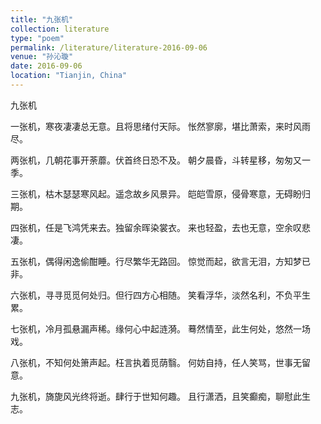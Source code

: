 ```yaml
---
title: "九张机"
collection: literature
type: "poem"
permalink: /literature/literature-2016-09-06
venue: "孙沁璇"
date: 2016-09-06
location: "Tianjin, China"
---
```


九张机

一张机，寒夜凄凄总无意。且将思绪付天际。
怅然寥廓，堪比萧索，来时风雨尽。

两张机，几朝花事开荼蘼。伏首终日恐不及。
朝夕晨昏，斗转星移，匆匆又一季。

三张机，枯木瑟瑟寒风起。遥念故乡风景异。
皑皑雪原，侵骨寒意，无碍盼归期。

四张机，任是飞鸿凭来去。独留余晖染裳衣。
来也轻盈，去也无意，空余叹悲凄。

五张机，偶得闲逸偷酣睡。行尽繁华无路回。
惊觉而起，欲言无泪，方知梦已非。

六张机，寻寻觅觅何处归。但行四方心相随。
笑看浮华，淡然名利，不负平生累。

七张机，冷月孤悬漏声稀。缘何心中起涟漪。
蓦然情至，此生何处，悠然一场戏。

八张机，不知何处箫声起。枉言执着觅荫翳。
何妨自持，任人笑骂，世事无留意。

九张机，旖旎风光终将逝。肆行于世知何趣。
且行潇洒，且笑癫痴，聊慰此生志。